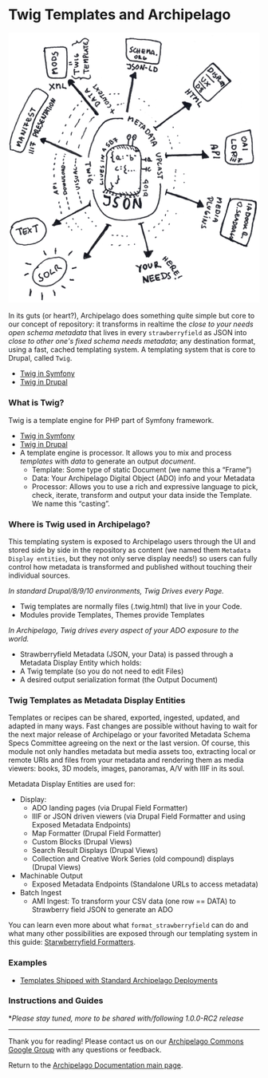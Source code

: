 # Twig Templates and Archipelago

![ADOlife](../imgs/jsonupcaststar.png)

In its guts (or heart?), Archipelago does something quite simple but core to our concept of repository: it transforms in realtime the _close to your needs open schema metadata_ that lives in every `strawberryfield` as JSON into _close to other one's fixed schema needs metadata_; any destination format, using a fast, cached templating system. A templating system that is core to Drupal, called `Twig`.
- [Twig in Symfony](https://twig.symfony.com)
- [Twig in Drupal](https://www.drupal.org/docs/theming-drupal/twig-in-drupal)

### What is Twig?
Twig is a template engine for PHP part of Symfony framework.
- [Twig in Symfony](https://twig.symfony.com)
- [Twig in Drupal](https://www.drupal.org/docs/theming-drupal/twig-in-drupal)
- A template engine is processor. It allows you to mix and process _templates_ with _data_ to generate an output _document_.
	- Template: Some type of static Document (we name this a “Frame”)
	- Data: Your Archipelago Digital Object (ADO) info and your Metadata
	- Processor: Allows you to use a rich and expressive language to pick, check, iterate, transform and output your data inside the Template. We name this “casting”.
		
### Where is Twig used in Archipelago?
This templating system is exposed to Archipelago users through the UI and stored side by side in the repository as content (we named them `Metadata Display entities`, but they not only serve display needs!) so users can fully control how metadata is transformed and published without touching their individual sources.

_In standard Drupal/8/9/10 environments, Twig Drives every Page._
- Twig templates are normally files (.twig.html) that live in your Code.
- Modules provide Templates, Themes provide Templates

_In Archipelago, Twig drives every aspect of your ADO exposure to the world._
- Strawberryfield Metadata (JSON, your Data) is passed through a Metadata Display Entity which holds:
- A Twig template (so you do not need to edit Files)
- A desired output serialization format (the Output Document)

### Twig Templates as Metadata Display Entities
Templates or recipes can be shared, exported, ingested, updated, and adapted in many ways. Fast changes are possible without having to wait for the next major release of Archipelago or your favorited Metadata Schema Specs Committee agreeing on the next or the last version. Of course, this module not only handles metadata but media assets too, extracting local or remote URIs and files from your metadata and rendering them as media viewers: books, 3D models, images, panoramas, A/V with IIIF in its soul.

Metadata Display Entities are used for:
- Display:
	- ADO landing pages (via Drupal Field Formatter)
	- IIIF or JSON driven viewers (via Drupal Field Formatter and using Exposed Metadata Endpoints)
	- Map Formatter (Drupal Field Formatter)
	- Custom Blocks (Drupal Views)
	- Search Result Displays (Drupal Views)
	- Collection and Creative Work Series (old compound) displays (Drupal Views)
- Machinable Output
	- Exposed Metadata Endpoints (Standalone URLs to access metadata)
- Batch Ingest
	- AMI Ingest: To transform your CSV data (one row == DATA) to Strawberry field JSON to generate an ADO

You can learn even more about what `format_strawberryfield` can do and what many other possibilities are exposed through our templating system in this guide: [Starwberryfield Formatters](strawberryfield-formatters.md).

### Examples
- [Templates Shipped with Standard Archipelago Deployments](https://github.com/esmero/archipelago-deployment/tree/1.0.0-RC2/d8content/metadatadisplays)

### Instructions and Guides
*_Please stay tuned, more to be shared with/following 1.0.0-RC2 release_

---

Thank you for reading! Please contact us on our [Archipelago Commons Google Group](https://groups.google.com/forum/#!forum/archipelago-commons) with any questions or feedback.

Return to the [Archipelago Documentation main page](../README.md).
